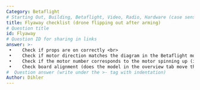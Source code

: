 ```yaml
---
Category: Betaflight 
# Starting Out, Building, Betaflight, Video, Radio, Hardware (case sensitive)
title: Flyaway checklist (drone flipping out after arming)
# Question title
id: Flyaway
# Question ID for sharing in links
answer: >-
 •    Check if props are on correctly <br>
 •    Check if motor direction matches the diagram in the Betaflight motor tab <br>
 •    Check if the motor number corresponds to the motor spinning up (if motor slider 1 spools up the motor marked as 1 in the motor tab) <br>
 •    Check board alignment (does the model in the overview tab move the same way as it does when you pick up the quad) <br>
#  Question answer (write under the >- tag with indentation)
Author: Dihler
---
```


